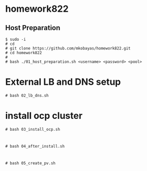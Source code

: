 # homework822


## Host Preparation

    $ sudo -i
    # cd
    # git clone https://github.com/mkobayas/homework822.git
    # cd homework822
    # 
    # bash ./01_host_preparation.sh <username> <password> <pool>

# External LB and DNS setup

    # bash 02_lb_dns.sh

# install ocp cluster

    # bash 03_install_ocp.sh

#

    # bash 04_after_install.sh

# 

    # bash 05_create_pv.sh
